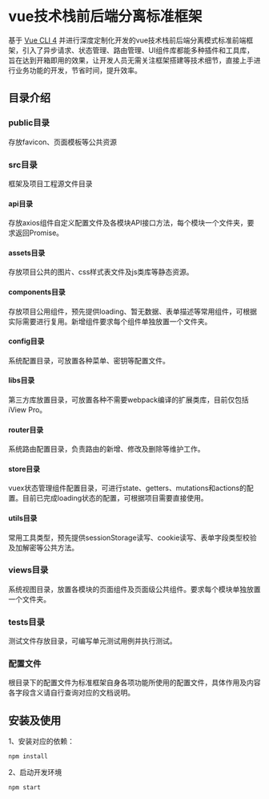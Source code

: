 # vue技术栈前后端分离标准框架
基于 [Vue CLI 4](https://cli.vuejs.org/zh/) 并进行深度定制化开发的vue技术栈前后端分离模式标准前端框架，引入了异步请求、状态管理、路由管理、UI组件库都能多种插件和工具库，旨在达到开箱即用的效果，让开发人员无需关注框架搭建等技术细节，直接上手进行业务功能的开发，节省时间，提升效率。

## 目录介绍

### public目录
存放favicon、页面模板等公共资源

### src目录
框架及项目工程源文件目录

#### api目录
存放axios组件自定义配置文件及各模块API接口方法，每个模块一个文件夹，要求返回Promise。

#### assets目录
存放项目公共的图片、css样式表文件及js类库等静态资源。

#### components目录
存放项目公用组件，预先提供loading、暂无数据、表单描述等常用组件，可根据实际需要进行复用。新增组件要求每个组件单独放置一个文件夹。

#### config目录
系统配置目录，可放置各种菜单、密钥等配置文件。

#### libs目录
第三方库放置目录，可放置各种不需要webpack编译的扩展类库，目前仅包括iView Pro。

#### router目录
系统路由配置目录，负责路由的新增、修改及删除等维护工作。

#### store目录
vuex状态管理组件配置目录，可进行state、getters、mutations和actions的配置。目前已完成loading状态的配置，可根据项目需要直接使用。

#### utils目录
常用工具类型，预先提供sessionStorage读写、cookie读写、表单字段类型校验及加解密等公共方法。

### views目录
系统视图目录，放置各模块的页面组件及页面级公共组件。要求每个模块单独放置一个文件夹。

### tests目录
测试文件存放目录，可编写单元测试用例并执行测试。

### 配置文件
根目录下的配置文件为标准框架自身各项功能所使用的配置文件，具体作用及内容各字段含义请自行查询对应的文档说明。

## 安装及使用

1、安装对应的依赖：

`npm install`

2、启动开发环境

`npm start`